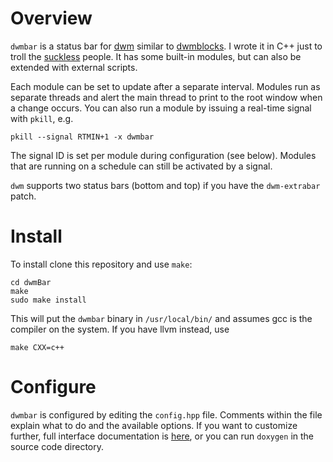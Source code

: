 # Overview

`dwmbar` is a status bar for [dwm](https://dwm.suckless.org/) similar to [dwmblocks](https://github.com/torrinfail/dwmblocks). I wrote it in C++ just to troll the [suckless](https://suckless.org/sucks/) people. It has some built-in modules, but can also be extended with external scripts.

Each module can be set to update after a separate interval. Modules run as separate threads and alert the main thread to print to the root window when a change occurs. You can also run a module by issuing a real-time signal with `pkill`, e.g.

	pkill --signal RTMIN+1 -x dwmbar

The signal ID is set per module during configuration (see below). Modules that are running on a schedule can still be activated by a signal.

`dwm` supports two status bars (bottom and top) if you have the `dwm-extrabar` patch.

# Install

To install clone this repository and use `make`:

	cd dwmBar
	make
	sudo make install

This will put the `dwmbar` binary in `/usr/local/bin/` and assumes gcc is the compiler on the system. If you have llvm instead, use

	make CXX=c++

# Configure

`dwmbar` is configured by editing the `config.hpp` file. Comments within the file explain what to do and the available options. If you want to customize further, full interface documentation is [here](https://tonymugen.github.io/dwmBar), or you can run `doxygen` in the source code directory.

